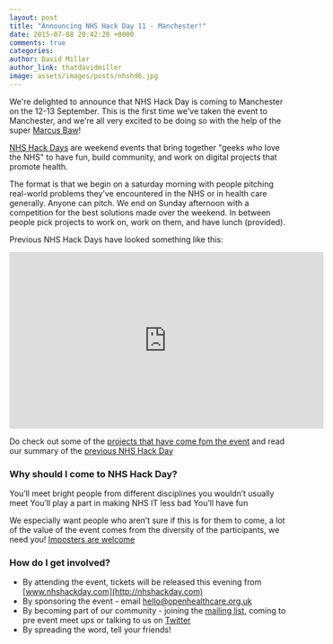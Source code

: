 ```yaml
---
layout: post
title: "Announcing NHS Hack Day 11 - Manchester!"
date: 2015-07-08 20:42:20 +0000
comments: true
categories:
author: David Miller
author_link: thatdavidmiller
image: assets/images/posts/nhshd6.jpg
---
```


We're delighted to announce that NHS Hack Day is coming to Manchester on the 12-13 September. This is the first time we've taken the event
to Manchester, and we're all very excited to be doing so with the help of the super [Marcus Baw](http://twitter.com/marcus_baw)!

[NHS Hack Days](http://nhshackday.com) are weekend events that bring together "geeks who love the NHS" to have fun, build community, and work on digital projects that promote health.

The format is that we begin on a saturday morning with people pitching real-world problems they’ve encountered in the NHS or in health care generally. Anyone can pitch. We end on Sunday afternoon with a competition for the best solutions made over the weekend. In between people pick projects to work on, work on them, and have lunch (provided).

Previous NHS Hack Days have looked something like this:

<iframe width="560" height="315" src="https://www.youtube.com/embed/3NnfMmKKvBk" frameborder="0" allowfullscreen></iframe>

Do check out some of the [projects that have come fom the event](http://nhshackday.com/previous/projects/) and 
read our summary of the [previous NHS Hack Day](http://openhealthcare.org.uk/blog/2015/05/25/nhs-hack-day-10/)

### Why should I come to NHS Hack Day?

You’ll meet bright people from different disciplines you wouldn’t usually meet
You’ll play a part in making NHS IT less bad
You’ll have fun

We especially want people who aren’t sure if this is for them to come, a lot of the value of the event comes from the diversity of the participants, we need you!
[Imposters are welcome](http://nhshackday.com/faqs/#inclusivity)

### How do I get involved?

- By attending the event, tickets will be released this evening from [www.nhshackday.com](http://nhshackday.com)
- By sponsoring the event - email hello@openhealthcare.org.uk
- By becoming part of our community - joining the [mailing list](https://groups.google.com/forum/#!forum/nhshackday), coming to pre event meet ups or talking to us on [Twitter](http://twitter.com/nhshackday)
- By spreading the word, tell your friends!
